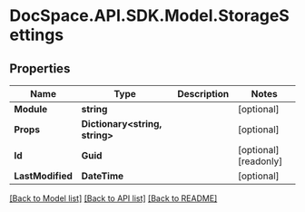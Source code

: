 # DocSpace.API.SDK.Model.StorageSettings

## Properties

Name | Type | Description | Notes
------------ | ------------- | ------------- | -------------
**Module** | **string** |  | [optional] 
**Props** | **Dictionary&lt;string, string&gt;** |  | [optional] 
**Id** | **Guid** |  | [optional] [readonly] 
**LastModified** | **DateTime** |  | [optional] 

[[Back to Model list]](../README.md#documentation-for-models) [[Back to API list]](../README.md#documentation-for-api-endpoints) [[Back to README]](../README.md)

